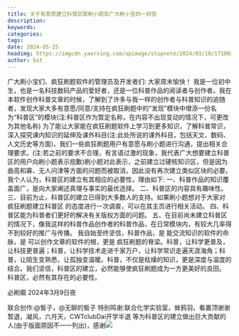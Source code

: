 ```yaml
---
title: 关于有意愿建立科普区致刷小题及广大刷小宝的一封信
description: 
keywords: 
categories: 
tags: 
date: 2024-05-25
headimg: https://imgcdn.yaerxing.com/upimage/stupnote/2024/03/10/1710037570_12009103_8625.jpg
author: bst
---
```

广大刷小宝们、疯狂刷题软件的管理员及开发者们:
大家周末愉快！
我是一位初中生，也是一名科技数码产品的爱好者，还是一位科普作品的阅读者与创作者。我在本软件创作科普文章的时候，了解到了许多与我一样的创作者与科普知识的追随者，发现大家大多有意愿/同意/支持在疯狂刷题中的“发现”模块中增添一份名为“科普区”的模块(注:科普区作为暂定名称，在内容不出现变动的情况下，可更改为其他名称)
为了能让大家能在疯狂刷题软件上学习到更多知识，了解科普常识，深入探究课内知识的延伸及课外科目(注:此处所说的课外科目，包括天文、数码、人文历史等方面)，我们一些疯狂刷题用户有意愿与刷小题进行沟通，提出相关合理要求。(注:若之前的要求不合理，有言语过激的现象，我代表广大想要建立科普区的用户向刷小题表示抱歉)刷小题对此表示，之前建立过硬核知识区，但是因为曲高和寡、无人问津等方面的问题而被取消，因此没有再次建立类似区块的必要。
我个人认为，科普区的建立有其相应的必要性，理由如下:
一、科普作品的知识覆盖面广，是向大家阐述真理与事实的最优选择。
二、科普区的内容具有趣味性。
三、目前为止，科普区的建立已得到大多数人的支持。如果刷小题想对于大家对 疯狂刷题建立科普区 的态度进行一次调查，可以在其主页进行相关活动。
四、科普区能为科普者们更好的解决有关版权方面的问题。
五、在目前尚未建立科普区的情况下，像我这样的科普作品创作者的科普作品，在日常模块内，有较大几率得不到较好的推广与传播。
我自始至终坚信，科普作品，是 能交流知识的软件的命脉，是 可以创作文章的软件的根，更是 疯狂刷题的脊梁。科普，让科学更普及，让科技更普遍；科普，让科学技术走进千家万户，让科学常识走遍天涯海角；科普，让陌生变熟悉，让孤独变温暖。科普，不仅是枯燥的知识，更是深度与温度的结合。我们坚信，科普区的建立，必然能够使疯狂刷题成为一方更美好的良田。
科普区，必然有其存在的必要性。

必刷禵
2024年3月9日夜


联合创作:@皙子，@无聊的皙子
特别鸣谢:联合化学实验室，耸鸦羽，看置顶谢谢暂退，凝风，六月天，CWTclubDai开学半退 等为科普区的建立做出巨大贡献的人(由于版面原因不一一列出)，感谢<img src='http://imgcdn.yaerxing.com/upimage/stupnote/2024/03/10/1710037570_12009103_8625.jpg'>
